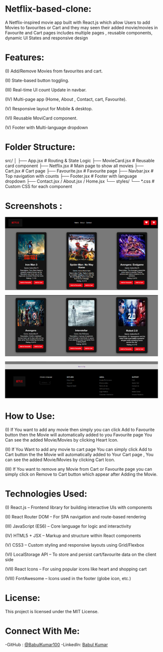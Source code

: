 # Netflix-based-clone:
A Netflix-inspired movie app built with React.js which allow Users to add Movies to favourites or Cart and they may seen their added movie/movies  in Favourite and Cart pages includes  multiple pages , reusable components, dynamic UI States and responsive design

# Features:
(I) Add/Remove Movies from favourites and cart.

(II) State-based button toggling.

(III) Real-time UI count Update in navbar.

(IV) Multi-page app (Home, About , Contact, cart, Favourite).

(V) Responsive layout for Mobile & desktop.

(VI) Reusable MoviCard component.

(V) Footer with Multi-language dropdown

# Folder Structure:

src/
│
├── App.jsx               # Routing & State Logic
├── MovieCard.jsx         # Reusable card component
├── Netflix.jsx           # Main page to show all movies
├── Cart.jsx              # Cart page
├── Favourite.jsx         # Favourite page
├── Navbar.jsx            # Top navigation with counts
├── Footer.jsx            # Footer with language dropdown
├── Contact.jsx / About.jsx / Home.jsx
└── styles/
    └── *.css              # Custom CSS for each component

# Screenshots :

![Netflix-UI1.png](https://github.com/BabulKumar100/Netflix-based-clone/blob/9f7998f6c83552b67f62066a99f8f932d6235457/Netflix-UI1.png)

![Netflix-UI2.png](https://github.com/BabulKumar100/Netflix-based-clone/blob/9f7998f6c83552b67f62066a99f8f932d6235457/Netflix-UI2.png)

![Netflix-UI3.png](https://github.com/BabulKumar100/Netflix-based-clone/blob/9f7998f6c83552b67f62066a99f8f932d6235457/Netflix-UI3.png)

# How to Use:

(I) If You want to add any movie then simply you can click Add to Favourite button then the Movie will automatically added to you Favourite page You Can see the added Movie/Movies by clicking Heart Icon.

(II) If You Want to add any movie to cart page You can simply click Add to Cart button the the Movie will automatically added to Your Cart page , You can see the added Movie/Movies by clicking Cart Icon.

(III) If You want to remove any Movie from Cart or Favourite page you can simply click on Remove to Cart button which appear after Adding the Movie.

# Technologies Used:

(I)  React.js – Frontend library for building interactive UIs with components

(II) React Router DOM – For SPA navigation and route-based rendering

(III) JavaScript (ES6) – Core language for logic and interactivity

(IV) HTML5 + JSX – Markup and structure within React components

(V)  CSS3 – Custom styling and responsive layouts using Grid/Flexbox

(VI) LocalStorage API – To store and persist cart/favourite data on the client side

(VII) React Icons – For using popular icons like heart and shopping cart

(VIII) FontAwesome – Icons used in the footer (globe icon, etc.)

# License:

This project is licensed under the MIT License.

# Connect With Me:

  -GitHub :   [@BabulKumar100](https://github.com/BabulKumar100)
  -LinkedIn:  [Babul Kumar](https://www.linkedin.com/in/babulkumar100)








